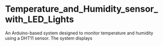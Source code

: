 # Temperature_and_Humidity_sensor_with_LED_Lights
An Arduino-based system designed to monitor temperature and humidity using a DHT11 sensor. The system displays
